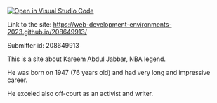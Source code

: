 [![Open in Visual Studio Code](https://classroom.github.com/assets/open-in-vscode-c66648af7eb3fe8bc4f294546bfd86ef473780cde1dea487d3c4ff354943c9ae.svg)](https://classroom.github.com/online_ide?assignment_repo_id=10532464&assignment_repo_type=AssignmentRepo)


Link to the site: https://web-development-environments-2023.github.io/208649913/

Submitter id: 208649913

This is a site about Kareem Abdul Jabbar, NBA legend.

He was born on 1947 (76 years old) and had very long and impressive career.

He exceled also off-court as an activist and writer.
